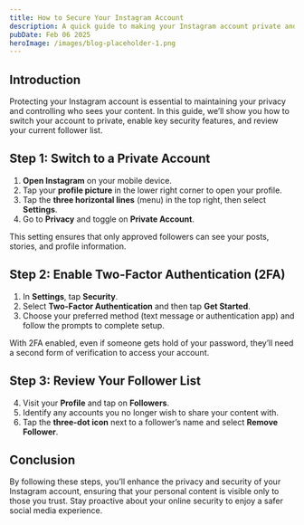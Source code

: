 ```yaml
---
title: How to Secure Your Instagram Account
description: A quick guide to making your Instagram account private and protecting your personal content.
pubDate: Feb 06 2025
heroImage: /images/blog-placeholder-1.png
---
```


## Introduction

Protecting your Instagram account is essential to maintaining your privacy and controlling who sees your content. In this guide, we’ll show you how to switch your account to private, enable key security features, and review your current follower list.

## Step 1: Switch to a Private Account

1. **Open Instagram** on your mobile device.
2. Tap your **profile picture** in the lower right corner to open your profile.
3. Tap the **three horizontal lines** (menu) in the top right, then select **Settings**.
4. Go to **Privacy** and toggle on **Private Account**.

This setting ensures that only approved followers can see your posts, stories, and profile information.

## Step 2: Enable Two-Factor Authentication (2FA)

1. In **Settings**, tap **Security**.
2. Select **Two-Factor Authentication** and then tap **Get Started**.
3. Choose your preferred method (text message or authentication app) and follow the prompts to complete setup.

With 2FA enabled, even if someone gets hold of your password, they’ll need a second form of verification to access your account.

## Step 3: Review Your Follower List

4. Visit your **Profile** and tap on **Followers**.
5. Identify any accounts you no longer wish to share your content with.
6. Tap the **three-dot icon** next to a follower’s name and select **Remove Follower**.

## Conclusion

By following these steps, you’ll enhance the privacy and security of your Instagram account, ensuring that your personal content is visible only to those you trust. Stay proactive about your online security to enjoy a safer social media experience.